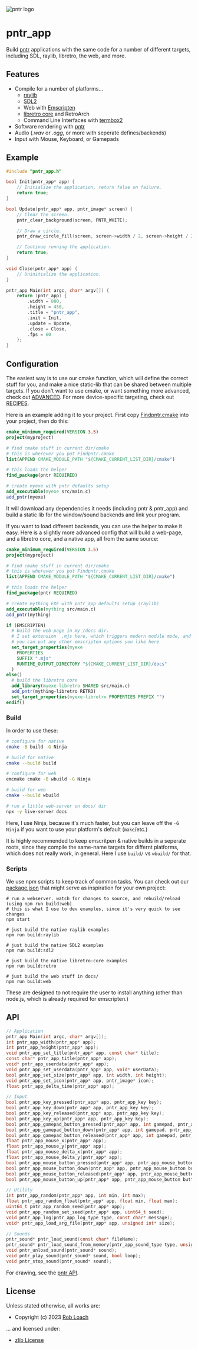 ![pntr logo](assets/logo.png)

# pntr_app

Build [pntr](https://github.com/robloach/pntr) applications with the same code for a number of different targets, including SDL, raylib, libretro, the web, and more.

## Features

- Compile for a number of platforms...
    - [raylib](https://www.raylib.com/)
    - [SDL2](https://www.libsdl.org/)
    - Web with [Emscripten](https://emscripten.org/)
    - [libretro core](https://www.libretro.com/) and RetroArch
    - Command Line Interfaces with [termbox2](https://github.com/termbox/termbox2)
- Software rendering with [pntr](https://github.com/robloach/pntr)
- Audio (*.wav* or *.ogg*, or more with seperate defines/backends)
- Input with Mouse, Keyboard, or Gamepads

## Example

``` c
#include "pntr_app.h"

bool Init(pntr_app* app) {
    // Initialize the application, return false on failure.
    return true;
}

bool Update(pntr_app* app, pntr_image* screen) {
    // Clear the screen.
    pntr_clear_background(screen, PNTR_WHITE);

    // Draw a circle.
    pntr_draw_circle_fill(screen, screen->width / 2, screen->height / 2, 100, PNTR_BLUE);

    // Continue running the application.
    return true;
}

void Close(pntr_app* app) {
    // Uninitialize the application.
}

pntr_app Main(int argc, char* argv[]) {
    return (pntr_app) {
        .width = 800,
        .height = 450,
        .title = "pntr_app",
        .init = Init,
        .update = Update,
        .close = Close,
        .fps = 60
    };
}
```

## Configuration

The easiest way is to use our cmake function, which will define the correct stuff for you, and make a nice static-lib that can be shared between multiple targets. If you don't want to use cmake, or want something more advanced, check out [ADVANCED](ADVANCED.md).
For more device-specific targeting, check out [RECIPES](RECIPES.md).

Here is an example adding it to your project. First copy [Findpntr.cmake](cmake/Findpntr.cmake) into your project, then do this:

```cmake
cmake_minimum_required(VERSION 3.5)
project(myproject)

# find cmake stuff in current dir/cmake
# this is wherever you put Findpntr.cmake
list(APPEND CMAKE_MODULE_PATH "${CMAKE_CURRENT_LIST_DIR}/cmake")

# this loads the helper
find_package(pntr REQUIRED)

# create myexe with pntr defaults setup
add_executable(myexe src/main.c)
add_pntr(myexe)
```

It will download any dependencies it needs (including pntr & pntr_app) and build a static lib for the window/sound backends and link your program.

If you want to load different backends, you can use the helper to make it easy. Here is a slightly more advanced config that will build a web-page, and a libretro core, and a native app, all from the same source:

```cmake
cmake_minimum_required(VERSION 3.5)
project(myproject)

# find cmake stuff in current dir/cmake
# this is wherever you put Findpntr.cmake
list(APPEND CMAKE_MODULE_PATH "${CMAKE_CURRENT_LIST_DIR}/cmake")

# this loads the helper
find_package(pntr REQUIRED)

# create mything EXE with pntr_app defaults setup (raylib)
add_executable(mything src/main.c)
add_pntr(mything)

if (EMSCRIPTEN)
  # build the web-page in my /docs dir.
  # I set extension  .mjs here, which triggers modern module mode, and allows you to setup your own nicer shell more easily.
  # you can put any other emscripten options you like here
  set_target_properties(myexe
    PROPERTIES
    SUFFIX ".mjs"
    RUNTIME_OUTPUT_DIRECTORY "${CMAKE_CURRENT_LIST_DIR}/docs"
  )
else()
  # build the libretro core
  add_library(myexe-libretro SHARED src/main.c)
  add_pntr(mything-libretro RETRO)
  set_target_properties(myexe-libretro PROPERTIES PREFIX "")
endif()
```

### Build

In order to use these:

```bash
# configure for native
cmake -B build -G Ninja

# build for native
cmake --build build

# configure for web
emcmake cmake -B wbuild -G Ninja

# build for web
cmake --build wbuild

# run a little web-server on docs/ dir
npx -y live-server docs
```

Here, I use Ninja, because it's much faster, but you can leave off the `-G Ninja` if you want to use your platform's default (`make`/etc.)

It is highly recommended to keep emscritpen & native builds in a seperate roots, since they compile the same-name targets for differnt platforms, which does not really work, in general. Here I use `build/` vs `wbuild/` for that.

### Scripts

We use npm scripts to keep track of common tasks. You can check out our [package.json](package.json) that might serve as inspiration for your own project:

```
# run a webserver. watch for changes to source, and rebuild/reload (using npm run build:web)
# this is what I use to dev examples, since it's very quick to see changes
npm start

# just build the native raylib examples
npm run build:raylib

# just build the native SDL2 examples
npm run build:sdl2

# just build the native libretro-core examples
npm run build:retro

# just build the web stuff in docs/
npm run build:web
```

These are designed to not require the user to install anything (other than node.js, which is already required for emscripten.)

## API

``` c
// Application
pntr_app Main(int argc, char* argv[]);
int pntr_app_width(pntr_app* app);
int pntr_app_height(pntr_app* app);
void pntr_app_set_title(pntr_app* app, const char* title);
const char* pntr_app_title(pntr_app* app);
void* pntr_app_userdata(pntr_app* app);
void pntr_app_set_userdata(pntr_app* app, void* userData);
bool pntr_app_set_size(pntr_app* app, int width, int height);
void pntr_app_set_icon(pntr_app* app, pntr_image* icon);
float pntr_app_delta_time(pntr_app* app);

// Input
bool pntr_app_key_pressed(pntr_app* app, pntr_app_key key);
bool pntr_app_key_down(pntr_app* app, pntr_app_key key);
bool pntr_app_key_released(pntr_app* app, pntr_app_key key);
bool pntr_app_key_up(pntr_app* app, pntr_app_key key);
bool pntr_app_gamepad_button_pressed(pntr_app* app, int gamepad, pntr_app_gamepad_button key);
bool pntr_app_gamepad_button_down(pntr_app* app, int gamepad, pntr_app_gamepad_button key);
bool pntr_app_gamepad_button_released(pntr_app* app, int gamepad, pntr_app_gamepad_button key);
float pntr_app_mouse_x(pntr_app* app);
float pntr_app_mouse_y(pntr_app* app);
float pntr_app_mouse_delta_x(pntr_app* app);
float pntr_app_mouse_delta_y(pntr_app* app);
bool pntr_app_mouse_button_pressed(pntr_app* app, pntr_app_mouse_button button);
bool pntr_app_mouse_button_down(pntr_app* app, pntr_app_mouse_button button);
bool pntr_app_mouse_button_released(pntr_app* app, pntr_app_mouse_button button);
bool pntr_app_mouse_button_up(pntr_app* app, pntr_app_mouse_button button);

// Utility
int pntr_app_random(pntr_app* app, int min, int max);
float pntr_app_random_float(pntr_app* app, float min, float max);
uint64_t pntr_app_random_seed(pntr_app* app);
void pntr_app_random_set_seed(pntr_app* app, uint64_t seed);
void pntr_app_log(pntr_app_log_type type, const char* message);
void* pntr_app_load_arg_file(pntr_app* app, unsigned int* size);

// Sounds
pntr_sound* pntr_load_sound(const char* fileName);
pntr_sound* pntr_load_sound_from_memory(pntr_app_sound_type type, unsigned char* data, unsigned int dataSize);
void pntr_unload_sound(pntr_sound* sound);
void pntr_play_sound(pntr_sound* sound, bool loop);
void pntr_stop_sound(pntr_sound* sound);
```

For drawing, see the [pntr API](https://github.com/RobLoach/pntr).


## License

Unless stated otherwise, all works are:

- Copyright (c) 2023 [Rob Loach](https://robloach.net)

... and licensed under:

- [zlib License](LICENSE)
